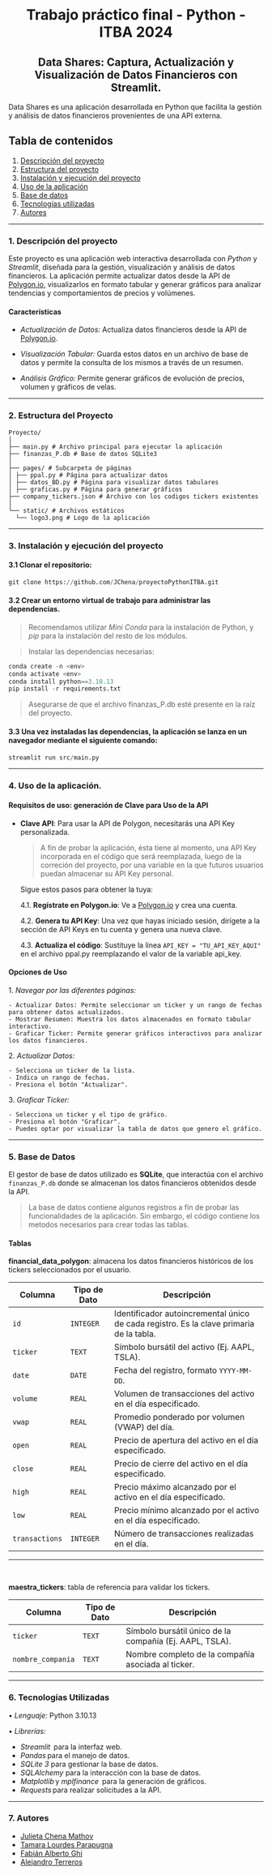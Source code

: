 # <div style="text-align: center"> Trabajo práctico final - Python - ITBA 2024 </div>

## <div style="text-align: center">Data Shares: Captura, Actualización y Visualización de Datos Financieros con Streamlit. </div>

Data Shares es una aplicación desarrollada en Python que facilita la gestión y análisis de datos financieros provenientes de una API externa.

## Tabla de contenidos

1. [Descripción del proyecto](#1-descripción-del-proyecto)
2. [Estructura del proyecto](#2-estructura-del-proyecto)
3. [Instalación y ejecución del proyecto](#3-instalación-y-ejecución-del-proyecto)
4. [Uso de la aplicación](#4-uso-de-la-aplicación)
5. [Base de datos](#5-base-de-datos)
6. [Tecnologías utilizadas](#6-tecnologías-utilizadas)
7. [Autores](#7-autores)

---

### 1. Descripción del proyecto

Este proyecto es una aplicación web interactiva desarrollada con _Python_ y _Streamlit_, diseñada para la gestión, visualización y análisis de datos financieros. La aplicación permite actualizar datos desde la API de [Polygon.io](https://polygon.io/), visualizarlos en formato tabular y generar gráficos para analizar tendencias y comportamientos de precios y volúmenes.

#### Características

- ⁠*Actualización de Datos:* Actualiza datos financieros desde la API de [Polygon.io](https://polygon.io/).

- ⁠*Visualización Tabular:* Guarda estos datos en un archivo de base de datos y permite la consulta de los mismos a través de un resumen.

- ⁠*Análisis Gráfico:* Permite generar gráficos de evolución de precios, volumen y gráficos de velas.

---

### 2. Estructura del Proyecto

```⁠
Proyecto/
│
├── main.py # Archivo principal para ejecutar la aplicación
├── finanzas_P.db # Base de datos SQLite3
│
├── pages/ # Subcarpeta de páginas
│ ├── ppal.py # Página para actualizar datos
│ ├── datos_BD.py # Página para visualizar datos tabulares
│ ├── graficas.py # Página para generar gráficos
├── company_tickers.json # Archivo con los codigos tickers existentes
│
└── static/ # Archivos estáticos
  └── logo3.png # Logo de la aplicación
```

---

### 3. Instalación y ejecución del proyecto

#### 3.1⁠ ⁠Clonar el repositorio:

```python
git clone https://github.com/JChena/proyectoPythonITBA.git
```

#### 3.2⁠ Crear un entorno virtual de trabajo para administrar las dependencias.

> Recomendamos utilizar _Mini Conda_ para la instalación de Python, y _pip_ para la instalación del resto de los módulos.

> ⁠Instalar las dependencias necesarias:

```python
conda create -n <env>
conda activate <env>
conda install python==3.10.13
pip install -r requirements.txt
```

> ⁠Asegurarse de que el archivo finanzas_P.db esté presente en la raíz del proyecto.

#### 3.3 Una vez instaladas las dependencias, la aplicación se lanza en un navegador mediante el siguiente comando:

```python
streamlit run src/main.py
```

---

### 4. Uso de la aplicación.

#### Requisitos de uso: generación de Clave para Uso de la API

- **Clave API**: Para usar la API de Polygon, necesitarás una API Key personalizada.

  > A fin de probar la aplicación, ésta tiene al momento, una API Key incorporada en el código que será reemplazada, luego de la correción del proyecto, por una variable en la que futuros usuarios puedan almacenar su API Key personal.

  Sigue estos pasos para obtener la tuya:

  4.1. **Regístrate en Polygon.io**: Ve a [Polygon.io](https://polygon.io/) y crea una cuenta.

  4.2. **Genera tu API Key**: Una vez que hayas iniciado sesión, dirígete a la sección de API Keys en tu cuenta y genera una nueva clave.

  4.3. **Actualiza el código**: Sustituye la línea `API_KEY = "TU_API_KEY_AQUI"` en el archivo ppal.py reemplazando el valor de la variable api_key.

#### Opciones de Uso

1.⁠ ⁠*Navegar por las diferentes páginas:*

    - Actualizar Datos: Permite seleccionar un ticker y un rango de fechas para obtener datos actualizados.
    - Mostrar Resumen: Muestra los datos almacenados en formato tabular interactivo.
    - Graficar Ticker: Permite generar gráficos interactivos para analizar los datos financieros.

2.⁠ ⁠*Actualizar Datos:*

    - Selecciona un ticker de la lista.
    - Indica un rango de fechas.
    - Presiona el botón "Actualizar".

3.⁠ ⁠*Graficar Ticker:*

    - Selecciona un ticker y el tipo de gráfico.
    - Presiona el botón "Graficar".
    - Puedes optar por visualizar la tabla de datos que genero el gráfico.

---

### 5. Base de Datos

El gestor de base de datos utilizado es **SQLite**, que interactúa con el archivo `finanzas_P.db` donde se almacenan los datos financieros obtenidos desde la API.

> La base de datos contiene algunos registros a fin de probar las funcionalidades de la aplicación. Sin embargo, el código contiene los metodos necesarios para crear todas las tablas.

#### Tablas

**financial_data_polygon**: almacena los datos financieros históricos de los tickers seleccionados por el usuario.

| Columna        | Tipo de Dato | Descripción                                                                             |
| -------------- | ------------ | --------------------------------------------------------------------------------------- |
| `id`           | `INTEGER`    | Identificador autoincremental único de cada registro. Es la clave primaria de la tabla. |
| `ticker`       | `TEXT`       | Símbolo bursátil del activo (Ej. AAPL, TSLA).                                           |
| `date`         | `DATE`       | Fecha del registro, formato `YYYY-MM-DD`.                                               |
| `volume`       | `REAL`       | Volumen de transacciones del activo en el día especificado.                             |
| `vwap`         | `REAL`       | Promedio ponderado por volumen (VWAP) del día.                                          |
| `open`         | `REAL`       | Precio de apertura del activo en el día especificado.                                   |
| `close`        | `REAL`       | Precio de cierre del activo en el día especificado.                                     |
| `high`         | `REAL`       | Precio máximo alcanzado por el activo en el día especificado.                           |
| `low`          | `REAL`       | Precio mínimo alcanzado por el activo en el día especificado.                           |
| `transactions` | `INTEGER`    | Número de transacciones realizadas en el día.                                           |

---

<br>

**maestra_tickers**: tabla de referencia para validar los tickers.

| Columna           | Tipo de Dato | Descripción                                             |
| ----------------- | ------------ | ------------------------------------------------------- |
| `ticker`          | `TEXT`       | Símbolo bursátil único de la compañía (Ej. AAPL, TSLA). |
| `nombre_compania` | `TEXT`       | Nombre completo de la compañía asociada al ticker.      |

---

### 6. Tecnologías Utilizadas

•⁠ ⁠*Lenguaje:* Python 3.10.13

•⁠ ⁠*Librerías:*

- *⁠Streamlit* ⁠ para la interfaz web.
- *⁠Pandas* para el manejo de datos.
- _SQLite 3_ para gestionar la base de datos.
- _⁠SQLAlchemy_ para la interacción con la base de datos.
- *⁠Matplotlib* ⁠y *mplfinance* ⁠ para la generación de gráficos.
- *⁠Requests* ⁠para realizar solicitudes a la API.

---

### 7. Autores

- [Julieta Chena Mathov](https://github.com/JChena/)
- [Tamara Lourdes Parapugna](https://github.com/tamaralourdes)
- [Fabián Alberto Ghi](https://github.com/fabianghi)
- [Alejandro Terreros](https://github.com/ale8105)
